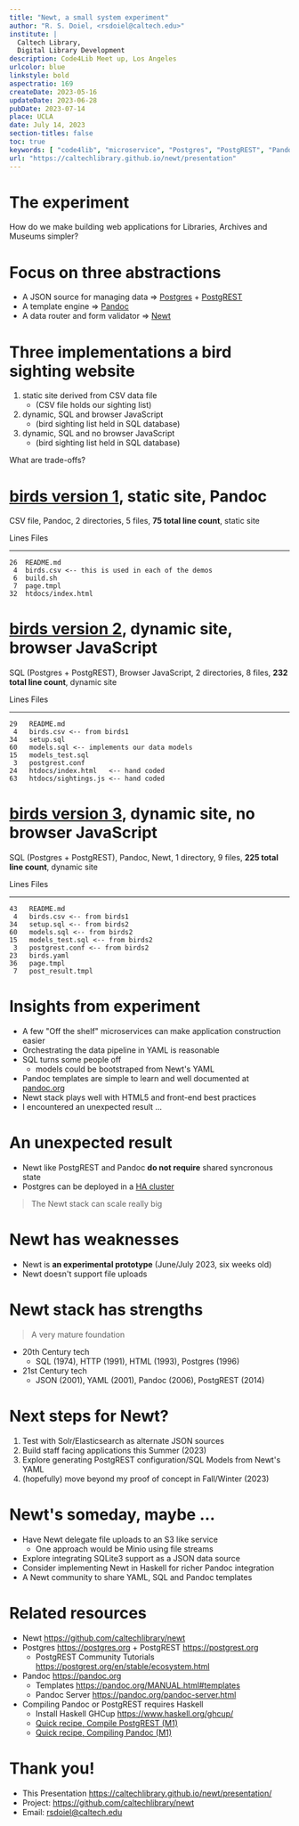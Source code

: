 ```yaml
---
title: "Newt, a small system experiment"
author: "R. S. Doiel, <rsdoiel@caltech.edu>"
institute: |
  Caltech Library,
  Digital Library Development
description: Code4Lib Meet up, Los Angeles
urlcolor: blue
linkstyle: bold
aspectratio: 169
createDate: 2023-05-16
updateDate: 2023-06-28
pubDate: 2023-07-14
place: UCLA
date: July 14, 2023
section-titles: false
toc: true
keywords: [ "code4lib", "microservice", "Postgres", "PostgREST", "Pandoc" ]
url: "https://caltechlibrary.github.io/newt/presentation"
---
```


# The experiment

How do we make building web applications for Libraries, Archives and Museums simpler?

# Focus on three abstractions

- A JSON source for managing data => [Postgres](https://postgresql.org) + [PostgREST](https://postgrest.org)
- A template engine => [Pandoc](https://pandoc.org)
- A data router and form validator => [Newt](https://github.com/caltechlibrary/newt/)

# Three implementations a bird sighting website

1. static site derived from CSV data file
    - (CSV file holds our sighting list)
2. dynamic, SQL and browser JavaScript
    - (bird sighting list held in SQL database)
3. dynamic, SQL and no browser JavaScript
    - (bird sighting list held in SQL database)

What are trade-offs?

# [birds version 1](https://github.com/caltechlibrary/newt/tree/main/demos/birds1), static site, Pandoc

CSV file, Pandoc, 2 directories, 5 files, **75 total line count**, static site

Lines   Files
------  ---------------
    26  README.md
     4  birds.csv <-- this is used in each of the demos
     6  build.sh
     7  page.tmpl
    32  htdocs/index.html

# [birds version 2](https://github.com/caltechlibrary/newt/tree/main/demos/birds2), dynamic site, browser JavaScript

SQL (Postgres + PostgREST), Browser JavaScript, 2 directories, 8 files, **232 total line count**, dynamic site

Lines    Files
------   --------------
    29   README.md
     4   birds.csv <-- from birds1
    34   setup.sql
    60   models.sql <-- implements our data models
    15   models_test.sql
     3   postgrest.conf
    24   htdocs/index.html   <-- hand coded
    63   htdocs/sightings.js <-- hand coded

# [birds version 3](https://github.com/caltechlibrary/newt/tree/main/demos/birds3), dynamic site, no browser JavaScript

SQL (Postgres + PostgREST), Pandoc, Newt, 1 directory, 9 files, **225 total line count**, dynamic site

Lines    Files
------   ---------------
    43   README.md
     4   birds.csv <-- from birds1
    34   setup.sql <-- from birds2
    60   models.sql <-- from birds2
    15   models_test.sql <-- from birds2
     3   postgrest.conf <-- from birds2
    23   birds.yaml
    36   page.tmpl
     7   post_result.tmpl

# Insights from experiment

- A few "Off the shelf" microservices can make application construction easier
- Orchestrating the data pipeline in YAML is reasonable
- SQL turns some people off
  - models could be bootstraped from Newt's YAML
- Pandoc templates are simple to learn and well documented at [pandoc.org](https://pandoc.org)
- Newt stack plays well with HTML5 and front-end best practices
- I encountered an unexpected result ...

# An unexpected result

- Newt like PostgREST and Pandoc **do not require** shared syncronous state
- Postgres can be deployed in a [HA cluster](High-availability "high available cluster")

> The Newt stack can scale really big

# Newt has weaknesses

- Newt is **an experimental prototype** (June/July 2023, six weeks old)
- Newt doesn't support file uploads

# Newt stack has strengths

> A very mature foundation

- 20th Century tech
  - SQL (1974), HTTP (1991), HTML (1993), Postgres (1996)
- 21st Century tech
  - JSON (2001), YAML (2001), Pandoc (2006), PostgREST (2014)

# Next steps for Newt?

1. Test with Solr/Elasticsearch as alternate JSON sources
2. Build staff facing applications this Summer (2023)
3. Explore generating PostgREST configuration/SQL Models from Newt's YAML
4. (hopefully) move beyond my proof of concept in Fall/Winter (2023)

# Newt's someday, maybe ...

- Have Newt delegate file uploads to an S3 like service
  - One approach would be Minio using file streams
- Explore integrating SQLite3 support as a JSON data source
- Consider implementing Newt in Haskell for richer Pandoc integration
- A Newt community to share YAML, SQL and Pandoc templates

# Related resources

- Newt <https://github.com/caltechlibrary/newt>
- Postgres <https://postgres.org> + PostgREST <https://postgrest.org>
  - PostgREST Community Tutorials <https://postgrest.org/en/stable/ecosystem.html>
- Pandoc <https://pandoc.org>
    - Templates <https://pandoc.org/MANUAL.html#templates>
    - Pandoc Server <https://pandoc.org/pandoc-server.html>
- Compiling Pandoc or PostgREST requires Haskell
  - Install Haskell GHCup <https://www.haskell.org/ghcup/>
  - [Quick recipe, Compile PostgREST (M1)](https://rsdoiel.github.io/blog/2023/07/05/quick-recipe-compiling-PostgREST-M1.html)
  - [Quick recipe, Compiling Pandoc (M1)](https://rsdoiel.github.io/blog/2023/07/05/quick-recipe-compiling-Pandoc-M1.html)

# Thank you!

- This Presentation <https://caltechlibrary.github.io/newt/presentation/>
- Project: <https://github.com/caltechlibrary/newt>
- Email: rsdoiel@caltech.edu
